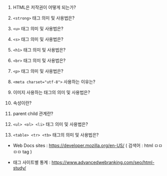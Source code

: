 1. HTML은 저작권이 어떻게 되는가?
2. `<strong>` 태그 의미 및 사용법은?
3. `<u>` 태그 의미 및 사용법은?


4. `<s>` 태그 의미 및 사용법은?
5. `<h1>` 태그 의미 및 사용법은?
6. `<br>` 태그 의미 및 사용법은?
7. `<p>` 태그 의미 및 사용법은?
8. `<meta charset="utf-8">` 사용하는 이유는?
9. 이미지 사용하는 태그의 의미 및 사용법은?
10. 속성이란?
11. parent child 관계란? 
12. `<ul> <ol> <li>` 태그 의미 및 사용법은?
13. `<table> <tr> <tb>` 태그의 의미 및 사용법은?







* Web Docs sites : https://developer.mozilla.org/en-US/
  ( 검색어 : html ㅁㅁㅁㅁ tag )

* 태그 사이트별 통계 : https://www.advancedwebranking.com/seo/html-study/
